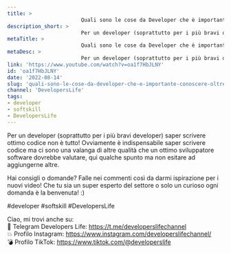```yaml
---
title: > 
                        Quali sono le cose da Developer che è importante conoscere oltre a saper scrivere codice?
description_short: > 
                        Per un developer (soprattutto per i più bravi developer) saper scrivere ottimo codice non è tutto! Ovviamente è indispensabile ...
metaTitle: > 
                        Quali sono le cose da Developer che è importante conoscere oltre a saper scrivere codice?
metaDesc: > 
                        Per un developer (soprattutto per i più bravi developer) saper scrivere ottimo codice non è tutto! Ovviamente è indispensabile ...
link: 'https://www.youtube.com/watch?v=oa1f7HbJLNY'
id: 'oa1f7HbJLNY'
date: '2022-08-14'
slug: 'quali-sono-le-cose-da-developer-che-e-importante-conoscere-oltre-a-saper-scrivere-codice'
channel: 'DevelopersLife'
tags: 
- developer
- softskill
- DevelopersLife
---
```

Per un developer (soprattutto per i più bravi developer) saper scrivere ottimo codice non è tutto! Ovviamente è indispensabile saper scrivere codice ma ci sono una valanga di altre qualità che un ottimo sviluppatore software dovrebbe valutare, qui qualche spunto ma non esitare ad aggiungerne altre.  
  
Hai consigli o domande? Falle nei commenti così da darmi ispirazione per i nuovi video! Che tu sia un super esperto del settore o solo un curioso ogni domanda è la benvenuta! :)  
  
#developer #softskill #DevelopersLife   
  
Ciao, mi trovi anche su:  
🧨 Telegram Developers Life: https://t.me/developerslifechannel  
💥 Profilo Instagram: https://www.instagram.com/developerslifechannel/  
💣 Profilo TikTok: https://www.tiktok.com/@developerslife